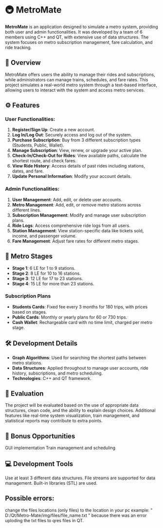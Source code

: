 # 🚇 MetroMate

**MetroMate** is an application designed to simulate a metro system, providing both user and admin functionalities. It was developed by a team of 6 members using C++ and QT, with extensive use of data structures. The system focuses on metro subscription management, fare calculation, and ride tracking.

## 📜 Overview

MetroMate offers users the ability to manage their rides and subscriptions, while administrators can manage trains, schedules, and fare rates. This project simulates a real-world metro system through a text-based interface, allowing users to interact with the system and access metro services.

## ⚙️ Features

### User Functionalities:
1. **Register/Sign Up**: Create a new account.
2. **Log In/Log Out**: Securely access and log out of the system.
3. **Purchase Subscription**: Buy from 3 different subscription types (Students, Public, Wallet).
4. **Manage Subscription**: View, renew, or upgrade your active plan.
5. **Check-In/Check-Out for Rides**: View available paths, calculate the shortest route, and check fares.
6. **View Ride History**: Access details of past rides including stations, dates, and fare.
7. **Update Personal Information**: Modify your account details.

### Admin Functionalities:
1. **User Management**: Add, edit, or delete user accounts.
2. **Metro Management**: Add, edit, or remove metro stations across different lines.
3. **Subscription Management**: Modify and manage user subscription plans.
4. **Ride Logs**: Access comprehensive ride logs from all users.
5. **Station Management**: View station-specific data like tickets sold, income, and passenger volume.
6. **Fare Management**: Adjust fare rates for different metro stages.

## 🚉 Metro Stages

- **Stage 1**: 6 LE for 1 to 9 stations.
- **Stage 2**: 8 LE for 10 to 16 stations.
- **Stage 3**: 12 LE for 17 to 23 stations.
- **Stage 4**: 15 LE for more than 23 stations.

### Subscription Plans

- **Students Cards**: Fixed fee every 3 months for 180 trips, with prices based on stages.
- **Public Cards**: Monthly or yearly plans for 60 or 730 trips.
- **Cash Wallet**: Rechargeable card with no time limit, charged per metro stage.

## 🛠️ Development Details

- **Graph Algorithms**: Used for searching the shortest paths between metro stations.
- **Data Structures**: Applied throughout to manage user accounts, ride history, subscriptions, and metro scheduling.
- **Technologies**: C++ and QT framework.

## 📝 Evaluation

The project will be evaluated based on the use of appropriate data structures, clean code, and the ability to explain design choices. Additional features like real-time system visualization, train management, and statistical reports may contribute to extra points.

## 🌟 Bonus Opportunities

GUI implementation
Train management and scheduling

## 💻 Development Tools

Use at least 3 different data structures.
File streams are supported for data management.
Built-in libraries (STL) are used.

## Possible errors:
change the files locations (only files) to the location in your pc example: " D:/Qt/Metro-Mate/img/files/file_name.txt " because there was an error uploding the txt files to qres files in QT.
